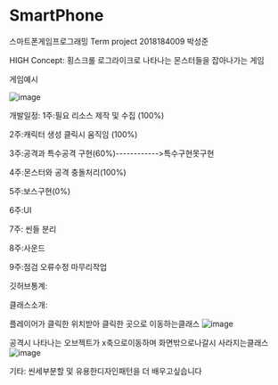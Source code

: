 # SmartPhone
스마트폰게임프로그래밍 Term project 2018184009 박성준

HIGH Concept:
횡스크롤 로그라이크로 나타나는 몬스터들을 잡아나가는 게임

게임예시

![image](https://user-images.githubusercontent.com/70846907/166517573-278cc35a-bafd-4dfe-b1ce-c9c7a0c585e0.png)


개발일정:
1주:필요 리소스 제작 및 수집 (100%)

2주:캐릭터 생성 클릭시 움직임 (100%)

3주:공격과 특수공격 구현(60%)------------>특수구현못구현

4주:몬스터와 공격 충돌처리(100%)

5주:보스구현(0%)

6주:UI

7주: 씬들 분리

8주:사운드

9주:점검 오류수정 마무리작업

깃허브통계:

클래스소개:

플레이어가 클릭한 위치받아 클릭한 곳으로 이동하는클래스
![image](https://user-images.githubusercontent.com/70846907/166596706-dd4f6bb9-cbbf-4d08-9bf6-2340dc1dbc80.png)

공격시 나타나는 오브젝트가 x축으로이동하며 화면밖으로나갈시 사라지는클래스
![image](https://user-images.githubusercontent.com/70846907/166604395-a8d21091-5cba-485f-8128-d4d12e4d09d7.png)





기타:
씬세부분할 및 유용한디자인패턴을 더 배우고싶습니다

